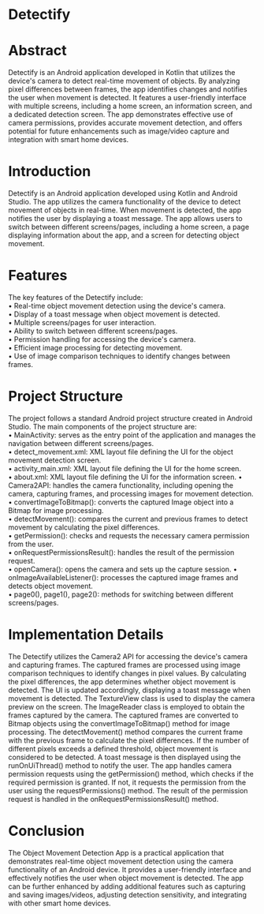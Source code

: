 # Detectify

# Abstract
Detectify is an Android application developed in Kotlin that utilizes the device's 
camera to detect real-time movement of objects. By analyzing pixel differences 
between frames, the app identifies changes and notifies the user when movement is 
detected. It features a user-friendly interface with multiple screens, including a 
home screen, an information screen, and a dedicated detection screen. The app 
demonstrates effective use of camera permissions, provides accurate movement 
detection, and offers potential for future enhancements such as image/video capture 
and integration with smart home devices.

# Introduction
Detectify is an Android application developed using Kotlin and Android Studio. 
The app utilizes the camera functionality of the device to detect movement of 
objects in real-time. When movement is detected, the app notifies the user by 
displaying a toast message. The app allows users to switch between different 
screens/pages, including a home screen, a page displaying information about the 
app, and a screen for detecting object movement.

# Features
The key features of the Detectify include: <br />
• Real-time object movement detection using the device's camera. <br />
• Display of a toast message when object movement is detected. <br />
• Multiple screens/pages for user interaction. <br />
• Ability to switch between different screens/pages. <br />
• Permission handling for accessing the device's camera. <br />
• Efficient image processing for detecting movement. <br />
• Use of image comparison techniques to identify changes between frames. <br />

# Project Structure
The project follows a standard Android project structure created in Android
Studio. The main components of the project structure are: <br />
• MainActivity: serves as the entry point of the application and manages 
the navigation between different screens/pages. <br />
• detect_movement.xml: XML layout file defining the UI for the object 
movement detection screen. <br />
• activity_main.xml: XML layout file defining the UI for the home 
screen. <br />
• about.xml: XML layout file defining the UI for the information screen.
• Camera2API: handles the camera functionality, including opening the 
camera, capturing frames, and processing images for movement 
detection. <br />
• convertImageToBitmap(): converts the captured Image object into a 
Bitmap for image processing. <br />
• detectMovement(): compares the current and previous frames to detect 
movement by calculating the pixel differences. <br />
• getPermission(): checks and requests the necessary camera permission 
from the user. <br />
• onRequestPermissionsResult(): handles the result of the permission 
request. <br />
• openCamera(): opens the camera and sets up the capture session.
• onImageAvailableListener(): processes the captured image frames and 
detects object movement. <br />
• page0(), page1(), page2(): methods for switching between different 
screens/pages. <br />

# Implementation Details
The Detectify utilizes the Camera2 API for accessing the device's camera and capturing 
frames. The captured frames are processed using image comparison techniques to identify 
changes in pixel values. By calculating the pixel differences, the app determines whether object 
movement is detected. The UI is updated accordingly, displaying a toast message when 
movement is detected.
The TextureView class is used to display the camera preview on the screen. The ImageReader
class is employed to obtain the frames captured by the camera. The captured frames are 
converted to Bitmap objects using the convertImageToBitmap() method for image processing.
The detectMovement() method compares the current frame with the previous frame to calculate 
the pixel differences. If the number of different pixels exceeds a defined threshold, object 
movement is considered to be detected. A toast message is then displayed using the 
runOnUiThread() method to notify the user.
The app handles camera permission requests using the getPermission() method, which checks 
if the required permission is granted. If not, it requests the permission from the user using the 
requestPermissions() method. The result of the permission request is handled in the 
onRequestPermissionsResult() method.

# Conclusion
The Object Movement Detection App is a practical application that demonstrates 
real-time object movement detection using the camera functionality of an Android 
device. It provides a user-friendly interface and effectively notifies the user when 
object movement is detected. The app can be further enhanced by adding additional 
features such as capturing and saving images/videos, adjusting detection sensitivity, 
and integrating with other smart home devices.
